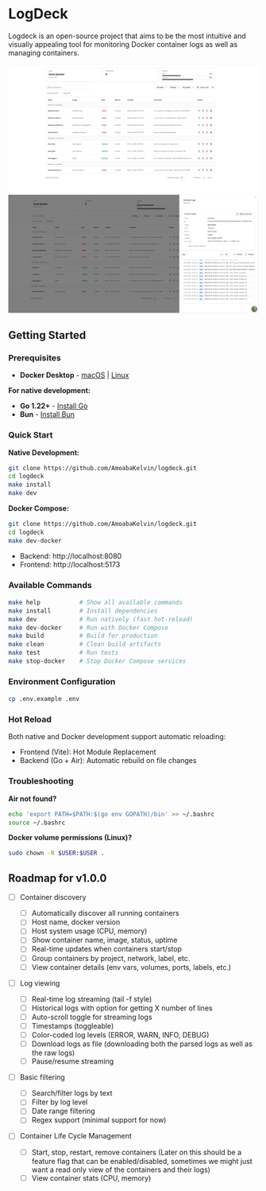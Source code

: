 # LogDeck

Logdeck is an open-source project that aims to be the most intuitive and visually appealing tool for monitoring Docker container logs as well as managing containers.

![LogDeck Landing](./docs/landing.png)
![LogDeck Container View and Logs](./docs/logs.png)

## Getting Started

### Prerequisites

- **Docker Desktop** - [macOS](https://www.docker.com/products/docker-desktop) | [Linux](https://docs.docker.com/engine/install/)

**For native development:**
- **Go 1.22+** - [Install Go](https://go.dev/doc/install)
- **Bun** - [Install Bun](https://bun.sh)

### Quick Start

**Native Development:**
```bash
git clone https://github.com/AmoabaKelvin/logdeck.git
cd logdeck
make install
make dev
```

**Docker Compose:**
```bash
git clone https://github.com/AmoabaKelvin/logdeck.git
cd logdeck
make dev-docker
```

- Backend: http://localhost:8080
- Frontend: http://localhost:5173

### Available Commands

```bash
make help           # Show all available commands
make install        # Install dependencies
make dev            # Run natively (fast hot-reload)
make dev-docker     # Run with Docker Compose
make build          # Build for production
make clean          # Clean build artifacts
make test           # Run tests
make stop-docker    # Stop Docker Compose services
```

### Environment Configuration

```bash
cp .env.example .env
```

### Hot Reload

Both native and Docker development support automatic reloading:
- Frontend (Vite): Hot Module Replacement
- Backend (Go + Air): Automatic rebuild on file changes

### Troubleshooting

**Air not found?**
```bash
echo 'export PATH=$PATH:$(go env GOPATH)/bin' >> ~/.bashrc
source ~/.bashrc
```

**Docker volume permissions (Linux)?**
```bash
sudo chown -R $USER:$USER .
```

## Roadmap for v1.0.0

- [ ] Container discovery

  - [ ] Automatically discover all running containers
  - [ ] Host name, docker version
  - [ ] Host system usage (CPU, memory)
  - [ ] Show container name, image, status, uptime
  - [ ] Real-time updates when containers start/stop
  - [ ] Group containers by project, network, label, etc.
  - [ ] View container details (env vars, volumes, ports, labels, etc.)

- [ ] Log viewing

  - [ ] Real-time log streaming (tail -f style)
  - [ ] Historical logs with option for getting X number of lines
  - [ ] Auto-scroll toggle for streaming logs
  - [ ] Timestamps (toggleable)
  - [ ] Color-coded log levels (ERROR, WARN, INFO, DEBUG)
  - [ ] Download logs as file (downloading both the parsed logs as well as the raw logs)
  - [ ] Pause/resume streaming

- [ ] Basic filtering

  - [ ] Search/filter logs by text
  - [ ] Filter by log level
  - [ ] Date range filtering
  - [ ] Regex support (minimal support for now)

- [ ] Container Life Cycle Management

  - [ ] Start, stop, restart, remove containers (Later on this should be a feature flag that can be enabled/disabled, sometimes we might just want a read only view of the containers and their logs)
  - [ ] View container stats (CPU, memory)
